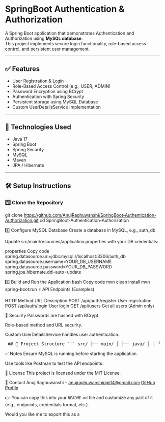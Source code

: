 # SpringBoot Authentication & Authorization

A Spring Boot application that demonstrates Authentication and Authorization using **MySQL database**.  
This project implements secure login functionality, role-based access control, and persistent user management.

---

## ✅ Features

- User Registration & Login
- Role-Based Access Control (e.g., USER, ADMIN)
- Password Encryption using BCrypt
- Authentication with Spring Security
- Persistent storage using MySQL Database
- Custom UserDetailsService Implementation

---

## 🚀 Technologies Used

- Java 17
- Spring Boot
- Spring Security
- MySQL
- Maven
- JPA / Hibernate

---

## 🛠️ Setup Instructions

### 1️⃣ Clone the Repository

git clone https://github.com/AnujRaghuwanshi/SpringBoot-Authentication-Authorization.git
cd SpringBoot-Authentication-Authorization  

2️⃣ Configure MySQL Database
Create a database in MySQL, e.g., auth_db.

Update src/main/resources/application.properties with your DB credentials:

properties
Copy code
spring.datasource.url=jdbc:mysql://localhost:3306/auth_db
spring.datasource.username=YOUR_DB_USERNAME
spring.datasource.password=YOUR_DB_PASSWORD
spring.jpa.hibernate.ddl-auto=update

3️⃣ Build and Run the Application
bash
Copy code
mvn clean install
mvn spring-boot:run
⚡ API Endpoints (Examples)

HTTP Method	URL	Description
POST	/api/auth/register	User registration
POST	/api/auth/login	User login
GET	/api/users	Get all users (Admin only)

🔐 Security
Passwords are hashed with BCrypt.

Role-based method and URL security.

Custom UserDetailsService handles user authentication.

<pre markdown="1"> ## 📂 Project Structure ``` src/ ├── main/ │ ├── java/ │ │ └── com.example.CRUDApplication/ │ │ ├── Controller/ │ │ ├── Entity/ │ │ ├── Repository/ │ │ ├── Service/ │ │ └── config/ │ └── resources/ │ └── application.properties └── test/ ``` --- ## ✅ Notes - Ensure MySQL is running before starting the application. - Use tools like Postman to test API endpoints. </pre>  

✅ Notes
Ensure MySQL is running before starting the application.

Use tools like Postman to test the API endpoints.

📄 License
This project is licensed under the MIT License.

📧 Contact
Anuj Raghuwanshi – anujraghuwanshipip04@gmail.com
[GitHub Profile](https://github.com/AnujRaghuwanshi)

👉 You can copy this into your `README.md` file and customize any part of it (e.g., endpoints, credentials format, etc.).

Would you like me to export this as a
